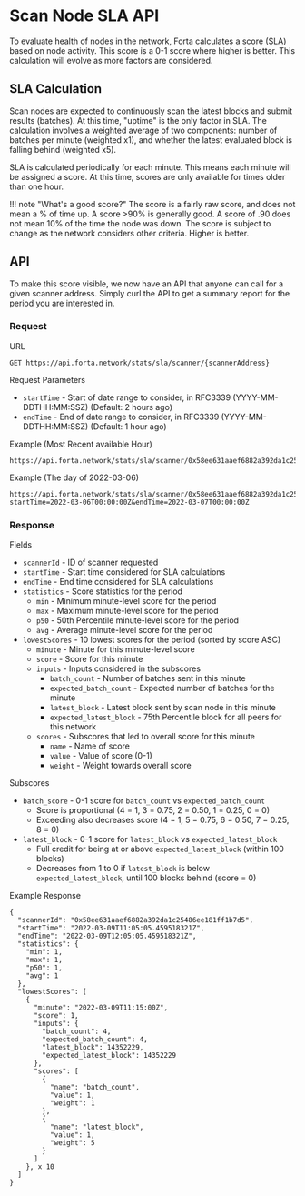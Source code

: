 # Scan Node SLA API

To evaluate health of nodes in the network, Forta calculates a score (SLA) based on node activity.  This score is a 0-1 score where higher is better.  This calculation will evolve as more factors are considered.

## SLA Calculation

Scan nodes are expected to continuously scan the latest blocks and submit results (batches). At this time, "uptime" is the only factor in SLA. The calculation involves a weighted average of two components: number of batches per minute (weighted x1), and whether the latest evaluated block is falling behind (weighted x5).

SLA is calculated periodically for each minute.  This means each minute will be assigned a score.  At this time, scores are only available for times older than one hour.

!!! note "What's a good score?"
    The score is a fairly raw score, and does not mean a % of time up.  A score >90% is generally good.  A score of .90 does not mean 10% of the time the node was down.  The score is subject to change as the network considers other criteria.  Higher is better.

## API

To make this score visible, we now have an API that anyone can call for a given scanner address.  Simply curl the API to get a summary report for the period you are interested in.

### Request

URL
```
GET https://api.forta.network/stats/sla/scanner/{scannerAddress}
```

Request Parameters

  - `startTime` - Start of date range to consider, in RFC3339 (YYYY-MM-DDTHH:MM:SSZ) (Default: 2 hours ago)
  - `endTime` - End of date range to consider, in RFC3339 (YYYY-MM-DDTHH:MM:SSZ) (Default: 1 hour ago)

Example (Most Recent available Hour)
```
https://api.forta.network/stats/sla/scanner/0x58ee631aaef6882a392da1c25486ee181ff1b7d5
```

Example (The day of 2022-03-06)
```
https://api.forta.network/stats/sla/scanner/0x58ee631aaef6882a392da1c25486ee181ff1b7d5?startTime=2022-03-06T00:00:00Z&endTime=2022-03-07T00:00:00Z
```

### Response

Fields

  - `scannerId` - ID of scanner requested
  - `startTime` - Start time considered for SLA calculations
  - `endTime` - End time considered for SLA calculations
  - `statistics` - Score statistics for the period 
    - `min` - Minimum minute-level score for the period 
    - `max` - Maximum minute-level score for the period 
    - `p50` - 50th Percentile minute-level score for the period 
    - `avg` - Average minute-level score for the period 
  - `lowestScores` - 10 lowest scores for the period (sorted by score ASC)
    - `minute` - Minute for this minute-level score
    - `score` - Score for this minute
    - `inputs` - Inputs considered in the subscores
        - `batch_count` - Number of batches sent in this minute
        - `expected_batch_count` - Expected number of batches for the minute
        - `latest_block` - Latest block sent by scan node in this minute
        - `expected_latest_block` - 75th Percentile block for all peers for this network
    - `scores` - Subscores that led to overall score for this minute
        - `name` - Name of score
        - `value` - Value of score (0-1)
        - `weight` - Weight towards overall score
    
Subscores

  - `batch_score` - 0-1 score for `batch_count` vs `expected_batch_count`
    - Score is proportional (4 = 1, 3 = 0.75, 2 = 0.50, 1 = 0.25, 0 = 0)
    - Exceeding also decreases score (4 = 1, 5 = 0.75, 6 = 0.50, 7 = 0.25, 8 = 0)
  - `latest_block` - 0-1 score for `latest_block` vs `expected_latest_block`
    - Full credit for being at or above `expected_latest_block` (within 100 blocks)
    - Decreases from 1 to 0 if `latest_block` is below `expected_latest_block`, until 100 blocks behind (score = 0)

Example Response
```
{
  "scannerId": "0x58ee631aaef6882a392da1c25486ee181ff1b7d5",
  "startTime": "2022-03-09T11:05:05.459518321Z",
  "endTime": "2022-03-09T12:05:05.459518321Z",
  "statistics": {
    "min": 1,
    "max": 1,
    "p50": 1,
    "avg": 1
  },
  "lowestScores": [
    {
      "minute": "2022-03-09T11:15:00Z",
      "score": 1,
      "inputs": {
        "batch_count": 4,
        "expected_batch_count": 4,
        "latest_block": 14352229,
        "expected_latest_block": 14352229
      },
      "scores": [
        {
          "name": "batch_count",
          "value": 1,
          "weight": 1
        },
        {
          "name": "latest_block",
          "value": 1,
          "weight": 5
        }
      ]
    }, x 10
  ]
}
```

